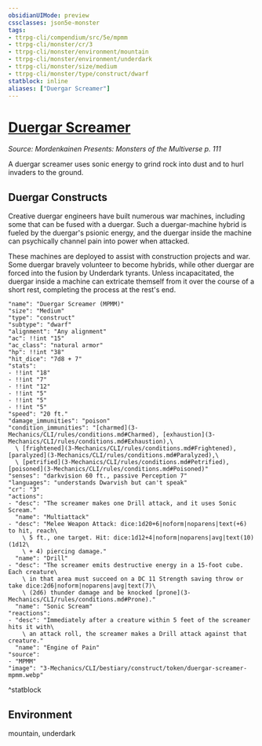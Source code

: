 ```yaml
---
obsidianUIMode: preview
cssclasses: json5e-monster
tags:
- ttrpg-cli/compendium/src/5e/mpmm
- ttrpg-cli/monster/cr/3
- ttrpg-cli/monster/environment/mountain
- ttrpg-cli/monster/environment/underdark
- ttrpg-cli/monster/size/medium
- ttrpg-cli/monster/type/construct/dwarf
statblock: inline
aliases: ["Duergar Screamer"]
---
```

# [Duergar Screamer](3-Mechanics\CLI\bestiary\construct/duergar-screamer-mpmm.md)
*Source: Mordenkainen Presents: Monsters of the Multiverse p. 111*  

A duergar screamer uses sonic energy to grind rock into dust and to hurl invaders to the ground.

## Duergar Constructs

Creative duergar engineers have built numerous war machines, including some that can be fused with a duergar. Such a duergar-machine hybrid is fueled by the duergar's psionic energy, and the duergar inside the machine can psychically channel pain into power when attacked.

These machines are deployed to assist with construction projects and war. Some duergar bravely volunteer to become hybrids, while other duergar are forced into the fusion by Underdark tyrants. Unless incapacitated, the duergar inside a machine can extricate themself from it over the course of a short rest, completing the process at the rest's end.

```statblock
"name": "Duergar Screamer (MPMM)"
"size": "Medium"
"type": "construct"
"subtype": "dwarf"
"alignment": "Any alignment"
"ac": !!int "15"
"ac_class": "natural armor"
"hp": !!int "38"
"hit_dice": "7d8 + 7"
"stats":
- !!int "18"
- !!int "7"
- !!int "12"
- !!int "5"
- !!int "5"
- !!int "5"
"speed": "20 ft."
"damage_immunities": "poison"
"condition_immunities": "[charmed](3-Mechanics/CLI/rules/conditions.md#Charmed), [exhaustion](3-Mechanics/CLI/rules/conditions.md#Exhaustion),\
  \ [frightened](3-Mechanics/CLI/rules/conditions.md#Frightened), [paralyzed](3-Mechanics/CLI/rules/conditions.md#Paralyzed),\
  \ [petrified](3-Mechanics/CLI/rules/conditions.md#Petrified), [poisoned](3-Mechanics/CLI/rules/conditions.md#Poisoned)"
"senses": "darkvision 60 ft., passive Perception 7"
"languages": "understands Dwarvish but can't speak"
"cr": "3"
"actions":
- "desc": "The screamer makes one Drill attack, and it uses Sonic Scream."
  "name": "Multiattack"
- "desc": "Melee Weapon Attack: dice:1d20+6|noform|noparens|text(+6) to hit, reach\
    \ 5 ft., one target. Hit: dice:1d12+4|noform|noparens|avg|text(10) (1d12\
    \ + 4) piercing damage."
  "name": "Drill"
- "desc": "The screamer emits destructive energy in a 15-foot cube. Each creature\
    \ in that area must succeed on a DC 11 Strength saving throw or take dice:2d6|noform|noparens|avg|text(7)\
    \ (2d6) thunder damage and be knocked [prone](3-Mechanics/CLI/rules/conditions.md#Prone)."
  "name": "Sonic Scream"
"reactions":
- "desc": "Immediately after a creature within 5 feet of the screamer hits it with\
    \ an attack roll, the screamer makes a Drill attack against that creature."
  "name": "Engine of Pain"
"source":
- "MPMM"
"image": "3-Mechanics/CLI/bestiary/construct/token/duergar-screamer-mpmm.webp"
```
^statblock

## Environment

mountain, underdark